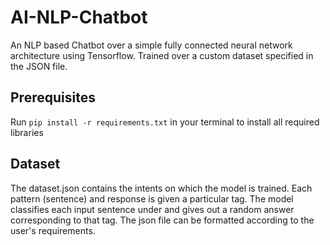 # AI-NLP-Chatbot
An NLP based Chatbot over a simple fully connected neural network architecture using Tensorflow. Trained over a custom dataset specified in the JSON file.

## Prerequisites
Run `pip install -r requirements.txt` in your terminal to install all required libraries

## Dataset
The dataset.json contains the intents on which the model is trained. Each pattern (sentence) and response is given a particular tag. The model classifies each input sentence under
and gives out a random answer corresponding to that tag. The json file can be formatted according to the user's requirements.

